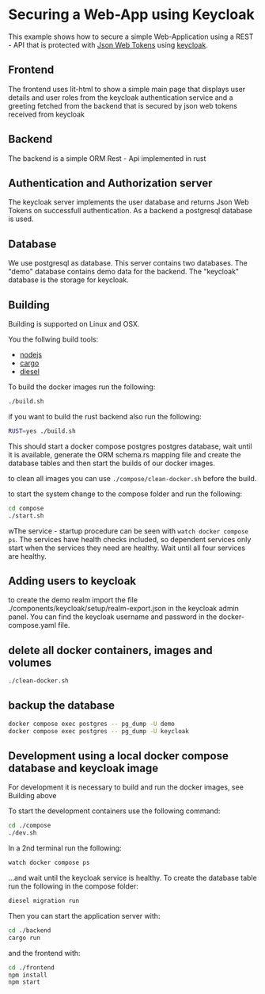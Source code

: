 # Securing a Web-App using Keycloak

This example shows how to secure a simple Web-Application using a REST - API that is protected with [Json Web Tokens](https://jwt.io/) using [keycloak](https://www.keycloak.org/).


## Frontend

The frontend uses lit-html to show a simple main page that displays user details and user roles from the keycloak authentication service and a greeting fetched from the backend that is secured by json web tokens received from keycloak

## Backend

The backend is a simple ORM Rest - Api implemented in rust

## Authentication and Authorization server

The keycloak server implements the user database and returns Json Web Tokens on successfull authentication. As a backend a postgresql database is used.

## Database

We use postgresql as database. This server contains two databases. The "demo" database contains demo data for the backend. The "keycloak" database is the storage for keycloak.


## Building

Building is supported on Linux and OSX.

You the follwing build tools:
- [nodejs](https://nodejs.org/)
- [cargo](https://doc.rust-lang.org/stable/cargo/index.html)
- [diesel](https://diesel.rs/)


To build the docker images run the following:
```bash
./build.sh
```

if you want to build the rust backend also run the following:
```bash
RUST=yes ./build.sh
```
This should start a docker compose postgres postgres database, wait until it is available, 
generate the ORM schema.rs mapping file and create the database tables and then start the builds of our docker images.

to clean all images you can use ```./compose/clean-docker.sh``` before the build.

to start the system change to the compose folder and run the following:
```bash
cd compose
./start.sh
```
wThe service - startup procedure can be seen with ```watch docker compose ps```.
The services have health checks included, so dependent services only start when the services they need are healthy. Wait until all four services are healthy.

## Adding users to keycloak

to create the demo realm import the file ./components/keycloak/setup/realm-export.json in the keycloak admin panel. You can find the keycloak username and password in the docker-compose.yaml file.

## delete all docker containers, images and volumes

```bash
./clean-docker.sh
```

## backup the database

```bash
docker compose exec postgres -- pg_dump -U demo
docker compose exec postgres -- pg_dump -U keycloak
```

## Development using a local docker compose database and keycloak image

For development it is necessary to build and run the docker images, see Building above

To start the development containers use the following command:
```bash
cd ./compose
./dev.sh
```

In a 2nd terminal run the following: 
```bash
watch docker compose ps
```
...and wait until the keycloak service is healthy.
To create the database table run the following in the compose folder:
```bash
diesel migration run
```
Then you can start the application server with:
```bash
cd ./backend
cargo run
```
and the frontend with:

```bash
cd ./frontend
npm install
npm start
```
